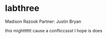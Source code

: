 # labthree
Madison Razook
Partner: Justin Bryan

this mightttttt cause a confliccssst I hope is does

